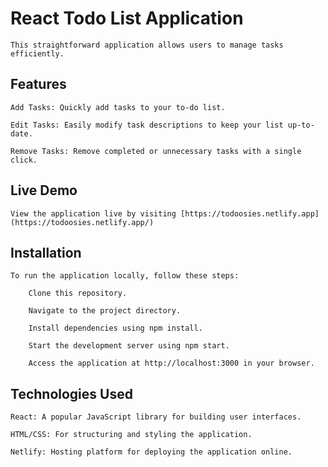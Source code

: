 # React Todo List Application

    This straightforward application allows users to manage tasks efficiently. 

## Features
  
    Add Tasks: Quickly add tasks to your to-do list.
    
    Edit Tasks: Easily modify task descriptions to keep your list up-to-date.
    
    Remove Tasks: Remove completed or unnecessary tasks with a single click.

## Live Demo

    View the application live by visiting [https://todoosies.netlify.app](https://todoosies.netlify.app/)

## Installation

    To run the application locally, follow these steps:

        Clone this repository.
        
        Navigate to the project directory.
        
        Install dependencies using npm install.
        
        Start the development server using npm start.
        
        Access the application at http://localhost:3000 in your browser.
    
## Technologies Used

    React: A popular JavaScript library for building user interfaces.
    
    HTML/CSS: For structuring and styling the application.
    
    Netlify: Hosting platform for deploying the application online.
